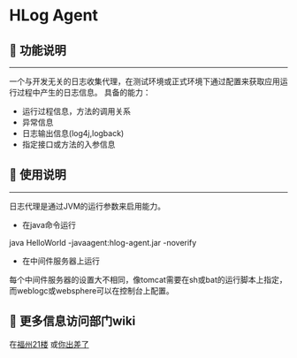 # HLog Agent

## :snail: 功能说明
---
一个与开发无关的日志收集代理，在测试环境或正式环境下通过配置来获取应用运行过程中产生的日志信息。
具备的能力：
* 运行过程信息，方法的调用关系
* 异常信息
* 日志输出信息(log4j,logback)
* 指定接口或方法的入参信息

## :snail: 使用说明
---
日志代理是通过JVM的运行参数来启用能力。
* 在java命令运行

 java HelloWorld -javaagent:hlog-agent.jar -noverify
 
 * 在中间件服务器上运行
 
每个中间件服务器的设置大不相同，像tomcat需要在sh或bat的运行脚本上指定，而weblogc或websphere可以在控制台上配置。

## :snail: 更多信息访问部门wiki
在[福州21楼](http://192.168.1.22:8083/xwiki/bin/view/Main/logPlatform)
或[你出差了](http://110.90.126.242:8083/xwiki/bin/view/Main/logPlatform)
